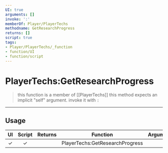 ```yaml
---
UI: true
arguments: []
invoke: ':'
memberOf: Player/PlayerTechs
methodname: GetResearchProgress
returns: []
script: true
tags:
- Player/PlayerTechs/_function
- function/UI
- function/script
---
```

# PlayerTechs:GetResearchProgress
> this function is a member of [[PlayerTechs]]
> this method expects an implicit "self" argument. invoke it with `:`
-----
## Usage
|  UI | Script | Returns | Function | Arguments |
|:---:|:------:|-------:|:--------:|:---------|
|✓|✓||PlayerTechs:GetResearchProgress||
